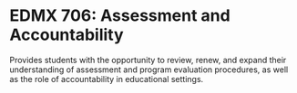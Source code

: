 # EDMX 706: Assessment and Accountability

Provides students with the opportunity to review, renew, and expand their understanding of assessment and program evaluation procedures, as well as the role of accountability in educational settings.
